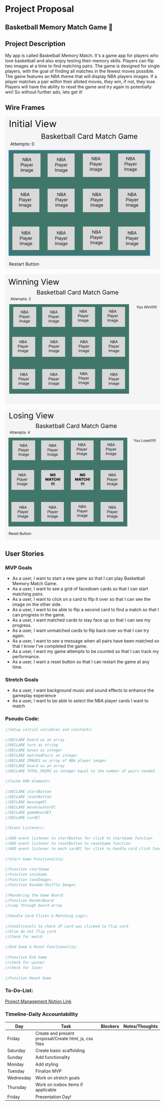 # Project Proposal

## Basketball Memory Match Game 🏀

## Project Description

My app is called Basketball Memory Match. It's a game app for players who love basketball and also enjoy testing their memory skills. Players can flip two images at a time to find matching pairs. The game is designed for single players, with the goal of finding all matches in the fewest moves possible. The game features an NBA theme that will display NBA players images. If a player matches a pair within their alloted moves, they win, if not, they lose. Players will have the ability to reset the game and try again to potentially win! So without further ado, lets get it!
## Wire Frames

![Wire Frame](./assets/initialView.png)

![Wire Frame2](./assets/winningView.png)

![Wire Frame3](./assets/losingView.png)

## User Stories

### MVP Goals

- As a user, I want to start a new game so that I can play Basketball Memory Match Game.
- As a user, I want to see a grid of facedown cards so that I can start matching pairs.
- As a user, I want to click on a card to flip it over so that I can see the image on the other side.
- As a user, I want to be able to flip a second card to find a match so that I can progress in the game.
- As a user, I want matched cards to stay face up so that I can see my progress.
- As a user, I want unmatched cards to flip back over so that I can try again.
- As a user, I want to see a message when all pairs have been matched so that I know I've completed the game.
- As a user, I want my game attempts to be counted so that I can track my performance.
- As a user, I want a reset button so that I can restart the game at any time.

### Stretch Goals

- As a user, I want background music and sound effects to enhance the gameplay experience
- As a user, I want to be able to select the NBA player cards I want to match

### Pseudo Code:

```javascript
//Setup initial variables and constants:

//DECLARE board as an array
//DECLARE turn as string
//DECLARE moves as integer
//DECLARE matchedPairs as integer
//DECLARE IMAGES as array of NBA player images
//DECLARE board as an array
//DECLARE TOTAL_PAIRS as integer equal to the number of pairs needed

//Cache DOM elements:

//DECLARE startButton 
//DECLARE resetButton
//DECLARE messageEl
//DECLARE moveCounterEl
//DECLARE gameBoardEl
//DECLARE cardEl

//Event Listeners:

//ADD event listener to startButton for click to startGame function
//ADD event listener to resetButton to resetGame function
//ADD event listener to each cardEl for click to handle card click function

//Start Game Functionality:

//Function startGame
//Function initGame
//Function loadImages
//Function Random-Shuffle Images

//Rendering the Game Board:
//Function RenderBoard
//Loop through board array

//Handle Card Clicks & Matching Logic:

//Conditionals to check IF card was clicked to flip card
//Else do not flip card
//Check for match

//End Game & Reset Functionality:

//Function End Game
//check for winner
//check for loser

//Function Reset Game
```
### To-Do-List: 
[Project Management Notion Link](https://factual-birth-40e.notion.site/To-Do-List-for-Basketball-Memory-Match-Game-31900040e64e4f78be9497cb54130c9f)

### Timeline-Daily Accountability

| Day        	| Task                                                   	| Blockers 	| Notes/Thoughts 	|
|------------	|--------------------------------------------------------	|----------	|----------------	|
| Friday     	| Create and present proposal/Create html, js, css files 	|          	|                	|
| Saturday   	| Create basic scaffolding                               	|          	|                	|
| Sunday     	| Add functionality                                      	|          	|                	|
| Monday     	| Add styling                                            	|          	|                	|
| Tuesday    	| Finalize MVP                                           	|          	|                	|
| Wednesday  	| Work on stretch goals                                  	|          	|                	|
| Thursday   	| Work on icebox items if applicable                     	|          	|                	|
| Friday     	| Presentation Day!                                      	|          	|                	|